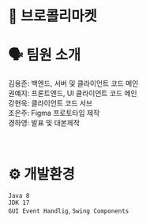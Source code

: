 # 🥦 브로콜리마켓
# 🗣️ 팀원 소개<br>
김용준: 백엔드, 서버 및 클라이언트 코드 메인<br>
권예지: 프론트엔드, UI 클라이언트 코드 메인<br>
강현욱: 클라이언트 코드 서브<br>
조은주: Figma 프로토타입 제작<br>
경하영: 발표 및 대본제작<br>
<br>
<br>
# ⚙️ 개발환경
`Java 8`<br>
`JDK 17`<br>
`GUI Event Handlig`, `Swing Components`<br>
<br>
<br>


